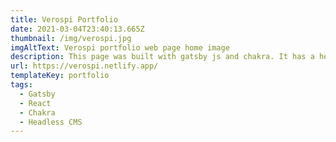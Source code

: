 ```yaml
---
title: Verospi Portfolio
date: 2021-03-04T23:40:13.665Z
thumbnail: /img/verospi.jpg
imgAltText: Verospi portfolio web page home image
description: This page was built with gatsby js and chakra. It has a headless cms for managing all the portfolio categories.
url: https://verospi.netlify.app/
templateKey: portfolio
tags:
  - Gatsby
  - React
  - Chakra
  - Headless CMS
---
```

